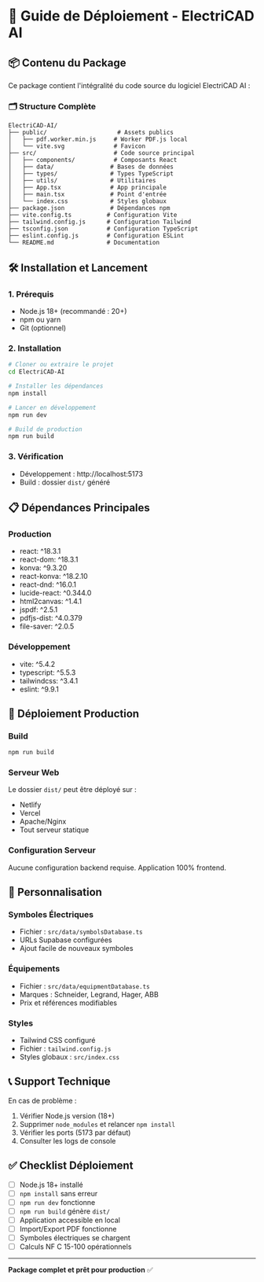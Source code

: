 # 🚀 Guide de Déploiement - ElectriCAD AI

## 📦 Contenu du Package

Ce package contient l'intégralité du code source du logiciel ElectriCAD AI :

### 🗂️ Structure Complète
```
ElectriCAD-AI/
├── public/                    # Assets publics
│   ├── pdf.worker.min.js     # Worker PDF.js local
│   └── vite.svg              # Favicon
├── src/                      # Code source principal
│   ├── components/           # Composants React
│   ├── data/                # Bases de données
│   ├── types/               # Types TypeScript
│   ├── utils/               # Utilitaires
│   ├── App.tsx              # App principale
│   ├── main.tsx             # Point d'entrée
│   └── index.css            # Styles globaux
├── package.json             # Dépendances npm
├── vite.config.ts          # Configuration Vite
├── tailwind.config.js      # Configuration Tailwind
├── tsconfig.json           # Configuration TypeScript
├── eslint.config.js        # Configuration ESLint
└── README.md               # Documentation
```

## 🛠️ Installation et Lancement

### 1. Prérequis
- Node.js 18+ (recommandé : 20+)
- npm ou yarn
- Git (optionnel)

### 2. Installation
```bash
# Cloner ou extraire le projet
cd ElectriCAD-AI

# Installer les dépendances
npm install

# Lancer en développement
npm run dev

# Build de production
npm run build
```

### 3. Vérification
- Développement : http://localhost:5173
- Build : dossier `dist/` généré

## 📋 Dépendances Principales

### Production
- react: ^18.3.1
- react-dom: ^18.3.1
- konva: ^9.3.20
- react-konva: ^18.2.10
- react-dnd: ^16.0.1
- lucide-react: ^0.344.0
- html2canvas: ^1.4.1
- jspdf: ^2.5.1
- pdfjs-dist: ^4.0.379
- file-saver: ^2.0.5

### Développement
- vite: ^5.4.2
- typescript: ^5.5.3
- tailwindcss: ^3.4.1
- eslint: ^9.9.1

## 🚀 Déploiement Production

### Build
```bash
npm run build
```

### Serveur Web
Le dossier `dist/` peut être déployé sur :
- Netlify
- Vercel
- Apache/Nginx
- Tout serveur statique

### Configuration Serveur
Aucune configuration backend requise.
Application 100% frontend.

## 🔧 Personnalisation

### Symboles Électriques
- Fichier : `src/data/symbolsDatabase.ts`
- URLs Supabase configurées
- Ajout facile de nouveaux symboles

### Équipements
- Fichier : `src/data/equipmentDatabase.ts`
- Marques : Schneider, Legrand, Hager, ABB
- Prix et références modifiables

### Styles
- Tailwind CSS configuré
- Fichier : `tailwind.config.js`
- Styles globaux : `src/index.css`

## 📞 Support Technique

En cas de problème :
1. Vérifier Node.js version (18+)
2. Supprimer `node_modules` et relancer `npm install`
3. Vérifier les ports (5173 par défaut)
4. Consulter les logs de console

## ✅ Checklist Déploiement

- [ ] Node.js 18+ installé
- [ ] `npm install` sans erreur
- [ ] `npm run dev` fonctionne
- [ ] `npm run build` génère `dist/`
- [ ] Application accessible en local
- [ ] Import/Export PDF fonctionne
- [ ] Symboles électriques se chargent
- [ ] Calculs NF C 15-100 opérationnels

---

**Package complet et prêt pour production** ✅